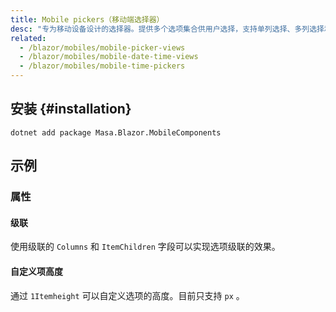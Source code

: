 ```yaml
---
title: Mobile pickers（移动端选择器）
desc: "专为移动设备设计的选择器。提供多个选项集合供用户选择，支持单列选择、多列选择和级联选择。"
related:
  - /blazor/mobiles/mobile-picker-views
  - /blazor/mobiles/mobile-date-time-views
  - /blazor/mobiles/mobile-time-pickers
---
```


## 安装 {#installation}

```shell
dotnet add package Masa.Blazor.MobileComponents
```

## 示例

### 属性

#### 级联

使用级联的 `Columns` 和 `ItemChildren` 字段可以实现选项级联的效果。

<app-alert type="warning" content="级联选择的数据嵌套深度需要一致，如果某些选项没有子选项，则可以使用空字符串作为占位符。"></app-alert>

<masa-example file="Examples.mobiles.mobile_pickers.Cascade"></masa-example>

#### 自定义项高度

通过 `1Itemheight` 可以自定义选项的高度。目前只支持 `px` 。

<masa-example file="Examples.mobiles.mobile_pickers.ItemHeight"></masa-example>